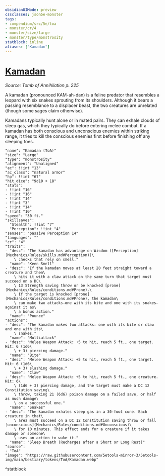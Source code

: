 ```yaml
---
obsidianUIMode: preview
cssclasses: json5e-monster
tags:
- compendium/src/5e/toa
- monster/cr/4
- monster/size/large
- monster/type/monstrosity
statblock: inline
aliases: ["Kamadan"]
---
```

# [Kamadan](Mechanics\bestiary\monstrosity/kamadan-toa.md)
*Source: Tomb of Annihilation p. 225*  

A kamadan (pronounced KAM-ah-dan) is a feline predator that resembles a leopard with six snakes sprouting from its shoulders. Although it bears a passing resemblance to a displacer beast, the two creatures are unrelated (though some sages claim otherwise).

Kamadans typically hunt alone or in mated pairs. They can exhale clouds of sleep gas, which they typically do before entering melee combat. If a kamadan has both conscious and unconscious enemies within striking range, it tries to kill the conscious enemies first before finishing off any sleeping foes.

```statblock
"name": "Kamadan (ToA)"
"size": "Large"
"type": "monstrosity"
"alignment": "Unaligned"
"ac": !!int "13"
"ac_class": "natural armor"
"hp": !!int "67"
"hit_dice": "9d10 + 18"
"stats":
- !!int "16"
- !!int "16"
- !!int "14"
- !!int "3"
- !!int "14"
- !!int "10"
"speed": "30 ft."
"skillsaves":
  "Stealth": !!int "7"
  "Perception": !!int "4"
"senses": "passive Perception 14"
"languages": ""
"cr": "4"
"traits":
- "desc": "The kamadan has advantage on Wisdom ([Perception](Mechanics/Rules/skills.md#Perception))\
    \ checks that rely on smell."
  "name": "Keen Smell"
- "desc": "If the kamadan moves at least 20 feet straight toward a creature and then\
    \ hits it with a claw attack on the same turn that target must succeed on a DC\
    \ 13 Strength saving throw or be knocked [prone](Mechanics/Rules/conditions.md#Prone).\
    \ If the target is knocked [prone](Mechanics/Rules/conditions.md#Prone), the kamadan\
    \ can make two attacks—one with its bite and one with its snakes—against it as\
    \ a bonus action."
  "name": "Pounce"
"actions":
- "desc": "The kamadan makes two attacks: one with its bite or claw and one with its\
    \ snakes."
  "name": "Multiattack"
- "desc": "Melee Weapon Attack: +5 to hit, reach 5 ft., one target. Hit: 6 (1d6\
    \ + 3) piercing damage."
  "name": "Bite"
- "desc": "Melee Weapon Attack: +5 to hit, reach 5 ft., one target. Hit: 6 (1d6\
    \ + 3) slashing damage."
  "name": "Claw"
- "desc": "Melee Weapon Attack: +5 to hit, reach 5 ft., one creature. Hit: 6\
    \ (1d6 + 3) piercing damage, and the target must make a DC 12 Constitution saving\
    \ throw, taking 21 (6d6) poison damage on a failed save, or half as much damage\
    \ on a successful one."
  "name": "Snakes"
- "desc": "The kamadan exhales sleep gas in a 30-foot cone. Each creature in that\
    \ area must succeed on a DC 12 Constitution saving throw or fall [unconscious](Mechanics/Rules/conditions.md#Unconscious)\
    \ for 10 minutes. This effect ends for a creature if it takes damage or someone\
    \ uses an action to wake it."
  "name": "Sleep Breath (Recharges after a Short or Long Rest)"
"source":
- "ToA"
"image": "https://raw.githubusercontent.com/5etools-mirror-3/5etools-img/main/bestiary/tokens/ToA/Kamadan.webp"
```
^statblock